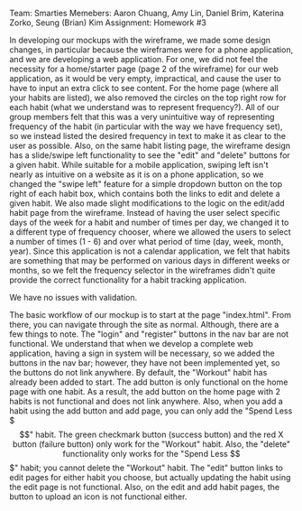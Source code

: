 Team: Smarties
Memebers: Aaron Chuang, Amy Lin, Daniel Brim, Katerina Zorko, Seung (Brian) Kim
Assignment: Homework #3

In developing our mockups with the wireframe, we made some design changes, in particular because the wireframes were for a phone application, and we are developing a web application.  For one, we did not feel the necessity for a home/starter page (page 2 of the wireframe) for our web application, as it would be very empty, impractical, and cause the user to have to input an extra click to see content.  For the home page (where all your habits are listed), we also removed the circles on the top right row for each habit (what we understand was to represent frequency?).  All of our group members felt that this was a very unintuitive way of representing frequency of the habit (in particular with the way we have frequency set), so we instead listed the desired frequency in text to make it as clear to the user as possible.  Also, on the same habit listing page, the wireframe design has a slide/swipe left functionality to see the "edit" and "delete" buttons for a given habit.  While suitable for a mobile application, swiping left isn't nearly as intuitive on a website as it is on a phone application, so we changed the "swipe left" feature for a simple dropdown button on the top right of each habit box, which contains both the links to edit and delete a given habit.  We also made slight modifications to the logic on the edit/add habit page from the wireframe.  Instead of having the user select specific days of the week for a habit and number of times per day, we changed it to a different type of frequency chooser, where we allowed the users to select a number of times (1 - 6) and over what period of time (day, week, month, year).  Since this application is not a calendar application, we felt that habits are something that may be performed on various days in different weeks or months, so we felt the frequency selector in the wireframes didn't quite provide the correct functionality for a habit tracking application.

We have no issues with validation.

The basic workflow of our mockup is to start at the page "index.html".  From there, you can navigate through the site as normal.  Although, there are a few things to note.  The "login" and "register" buttons in the nav bar are not functional.  We understand that when we develop a complete web application, having a sign in system will be necessary, so we added the buttons in the nav bar; however, they have not been implemented yet, so the buttons do not link anywhere.  By default, the "Workout" habit has already been added to start.  The add button is only functional on the home page with one habit.  As a result, the add button on the home page with 2 habits is not functional and does not link anywhere.  Also, when you add a habit using the add button and add page, you can only add the "Spend Less $$$" habit.  The green checkmark button (success button) and the red X button (failure button) only work for the "Workout" habit.  Also, the "delete" functionality only works for the "Spend Less $$$" habit; you cannot delete the "Workout" habit.  The "edit" button links to edit pages for either habit you choose, but actually updating the habit using the edit page is not functional.  Also, on the edit and add habit pages, the button to upload an icon is not functional either.